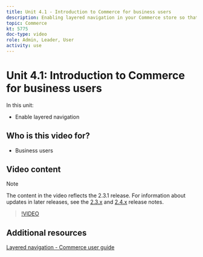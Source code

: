 ```yaml
---
title: Unit 4.1 - Introduction to Commerce for business users
description: Enabling layered navigation in your Commerce store so that customers can find products easily and quickly.
topic: Commerce
kt: 5775
doc-type: video
role: Admin, Leader, User
activity: use
---
```


# Unit 4.1: Introduction to Commerce for business users

In this unit:

- Enable layered navigation

## Who is this video for?

- Business users

## Video content

>[!NOTE]
>
>The content in the video reflects the 2.3.1 release. For information about updates in later releases, see the [ 2.3.x](https://devdocs.magento.com/guides/v2.3/release-notes/bk-release-notes.html) and [2.4.x](https://devdocs.magento.com/guides/v2.4/release-notes/bk-release-notes.html) release notes.

>[!VIDEO](https://video.tv.adobe.com/v/36186?quality=12&learn=on)

## Additional resources

[Layered navigation - Commerce user guide](https://docs.magento.com/user-guide/catalog/navigation-layered.html)
